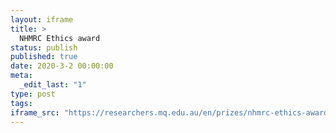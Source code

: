 ```yaml
---
layout: iframe
title: >
  NHMRC Ethics award
status: publish
published: true
date: 2020-3-2 00:00:00
meta:
  _edit_last: "1"
type: post
tags:
iframe_src: "https://researchers.mq.edu.au/en/prizes/nhmrc-ethics-award"
---
```

        